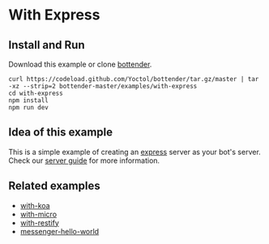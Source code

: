 # With Express

## Install and Run

Download this example or clone [bottender](https://github.com/Yoctol/bottender).

```
curl https://codeload.github.com/Yoctol/bottender/tar.gz/master | tar -xz --strip=2 bottender-master/examples/with-express
cd with-express
npm install
npm run dev
```

## Idea of this example

This is a simple example of creating an
[express](https://github.com/expressjs/express) server as your bot's server.\
Check our [server guide](https://bottender.js.org/docs/Guides-Server) for more information.

## Related examples

* [with-koa](../with-koa)
* [with-micro](../with-micro)
* [with-restify](../with-restify)
* [messenger-hello-world](../messenger-hello-world)
